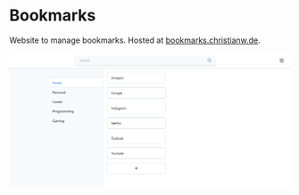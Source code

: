 # Bookmarks

Website to manage bookmarks. Hosted at [bookmarks.christianw.de](https://bookmarks.christianw.de/).

![](screenshot.png)
